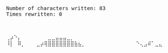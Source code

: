 <pre>Number of characters written: 83
Times rewritten: 0

</pre>
</pre></pre>
</pre></pre>
</pre>⢀</pre>⡴</pre>⠑</pre>⡄</pre>⠀</pre>⠀</pre>⠀</pre>⠀</pre>⠀</pre>⠀</pre>⠀</pre>⣀</pre>⣀</pre>⣤</pre>⣤</pre>⣤</pre>⣀</pre>⡀</pre>⠀</pre>⠀</pre>⠀</pre>⠀</pre>⠀</pre>⠀</pre>⠀</pre>⠀</pre>⠀</pre>⠀</pre>⠀</pre>⠀</pre> </pre></pre>
</pre>⠸</pre>⡇</pre>⠀</pre>⠿</pre>⡀</pre>⠀</pre>⠀</pre>⠀</pre>⣀</pre>⡴</pre>⢿</pre>⣿</pre>⣿</pre>⣿</pre>⣿</pre>⣿</pre>⣿</pre>⣿</pre>⣷</pre>⣦</pre>⡀</pre>⠀</pre>⠀</pre>⠀</pre>⠀</pre>⠀</pre>⠀</pre>⠀</pre>⠀</pre>⠀</pre> </pre></pre>
</pre>⠀</pre>⠀</pre>⠀</pre>⠀</pre>⠑</pre>⢄</pre>⣠</pre>⠾</pre>⠁</pre>⣀</pre>⣄</pre>